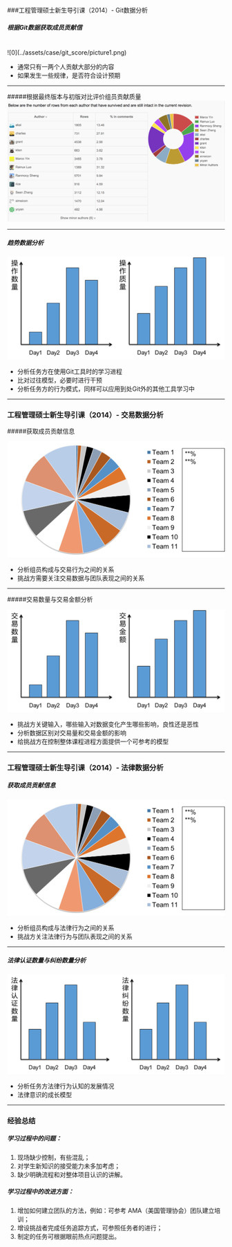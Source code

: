 ###工程管理硕士新生导引课（2014）- Git数据分析

##### 根据Git数据获取成员贡献信

 <br>
 ![0](../assets/case/git_score/picture1.png)
 <br>

* 通常只有一两个人贡献大部分的内容
* 如果发生一些规律，是否符合设计预期

-----
#####根据最终版本与初版对比评价组员贡献质量
 ![0](../assets/case/git_score/01.png)

-----

##### 趋势数据分析

 ![0](../assets/case/git_score/picture2.png)

* 分析任务方在使用Git工具时的学习进程
* 比对过往模型，必要时进行干预
* 分析任务方的行为模式，同样可以应用到处Git外的其他工具学习中

------

### 工程管理硕士新生导引课（2014）- 交易数据分析

#####获取成员贡献信息

 ![0](../assets/case/git_score/picture3.png)

* 分析组员构成与交易行为之间的关系
* 挑战方需要关注交易数据与团队表现之间的关系

------

#####交易数量与交易金额分析

 ![0](../assets/case/git_score/picture4.png)

* 挑战方关键输入，哪些输入对数据变化产生哪些影响，良性还是恶性
* 分析数据区别对交易量和交易金额的影响
* 给挑战方在控制整体课程进程方面提供一个可参考的模型

------

### 工程管理硕士新生导引课（2014）- 法律数据分析

##### 获取成员贡献信息

 ![0](../assets/case/git_score/picture3.png)

* 分析组员构成与法律行为之间的关系
* 挑战方关注法律行为与团队表现之间的关系

------

##### 法律认证数量与纠纷数量分析

 ![0](../assets/case/git_score/picture5.png)

* 分析任务方法律行为认知的发展情况
* 法律意识的成长模型

------

### 经验总结

##### 学习过程中的问题：
1. 现场缺少控制，有些混乱；
1. 对学生新知识的接受能力未多加考虑；
1. 缺少明确流程和对整体项目认识的讲解。


##### 学习过程中的改进方面：
1. 增加如何建立团队的方法，例如：可参考 AMA（美国管理协会）团队建立培训；
1. 增设挑战者完成任务追踪方式，可参照任务者的进行；
1. 制定的任务可根据眼前热点问题提出。








